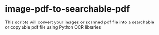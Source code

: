 # image-pdf-to-searchable-pdf
This scripts will convert your images or scanned pdf file into a searchable or copy able pdf file using Python OCR libraries 
